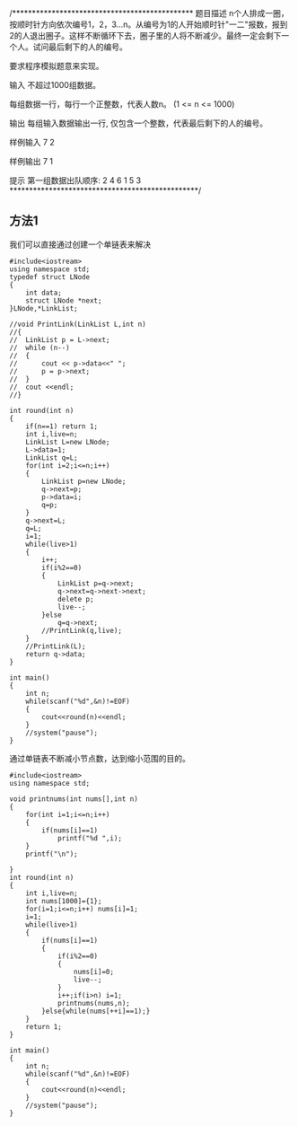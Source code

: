 /**********************************************
题目描述
n个人排成一圈，按顺时针方向依次编号1，2，3…n。从编号为1的人开始顺时针"一二"报数，报到2的人退出圈子。这样不断循环下去，圈子里的人将不断减少。最终一定会剩下一个人。试问最后剩下的人的编号。



要求程序模拟题意来实现。


输入
不超过1000组数据。

每组数据一行，每行一个正整数，代表人数n。 (1 <= n <= 1000)


输出
每组输入数据输出一行, 仅包含一个整数，代表最后剩下的人的编号。


样例输入
7
2

样例输出
7
1

提示
第一组数据出队顺序: 2 4 6 1 5 3
************************************************/
## 方法1
我们可以直接通过创建一个单链表来解决
```
#include<iostream>
using namespace std;
typedef struct LNode
{
	int data;
	struct LNode *next;
}LNode,*LinkList;

//void PrintLink(LinkList L,int n)
//{
//	LinkList p = L->next;
//	while (n--)
//	{
//		cout << p->data<<" ";
//		p = p->next;
//	}
//	cout <<endl;
//}

int round(int n)
{
	if(n==1) return 1;
	int i,live=n;
	LinkList L=new LNode;
	L->data=1;
	LinkList q=L;
	for(int i=2;i<=n;i++)
	{
		LinkList p=new LNode;
		q->next=p;
		p->data=i;
		q=p;
	}
	q->next=L;
	q=L;
	i=1;
	while(live>1)
	{
		i++;
		if(i%2==0)
		{
			LinkList p=q->next;
			q->next=q->next->next;
			delete p;
			live--;
		}else
			q=q->next;
		//PrintLink(q,live);
	}
	//PrintLink(L);
	return q->data;
}

int main()
{
    int n;
    while(scanf("%d",&n)!=EOF)
    {
		cout<<round(n)<<endl;
    }
	//system("pause");
}

```
通过单链表不断减小节点数，达到缩小范围的目的。

```
#include<iostream>
using namespace std;

void printnums(int nums[],int n)
{
	for(int i=1;i<=n;i++)
	{
		if(nums[i]==1)
			printf("%d ",i);
	}
	printf("\n");

}
int round(int n)
{
	int i,live=n;
	int nums[1000]={1};
	for(i=1;i<=n;i++) nums[i]=1;
	i=1;
	while(live>1)
	{
		if(nums[i]==1)
		{
			if(i%2==0)
			{
				nums[i]=0;
				live--;
			}
			i++;if(i>n) i=1;
			printnums(nums,n);
		}else{while(nums[++i]==1);}
	}
	return 1;
}

int main()
{
    int n;
    while(scanf("%d",&n)!=EOF)
    {
		cout<<round(n)<<endl;
    }
	//system("pause");
}

```














